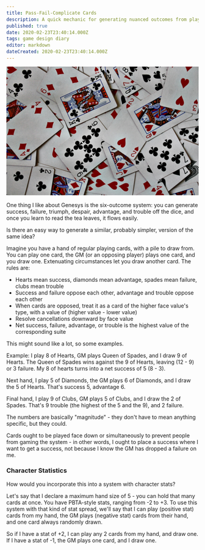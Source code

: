 ```yaml
---
title: Pass-Fail-Complicate Cards
description: A quick mechanic for generating nuanced outcomes from playing cards
published: true
date: 2020-02-23T23:40:14.000Z
tags: game design diary
editor: markdown
dateCreated: 2020-02-23T23:40:14.000Z
---
```


![Featured Image](pass-fail-complicate-cards.jpg)

One thing I like about Genesys is the six-outcome system: you can generate success, failure, triumph, despair, advantage, and trouble off the dice, and once you learn to read the tea leaves, it flows easily.

Is there an easy way to generate a similar, probably simpler, version of the same idea?

Imagine you have a hand of regular playing cards, with a pile to draw from. You can play one card, the GM (or an opposing player) plays one card, and you draw one. Extenuating circumstances let you draw another card. The rules are:

* Hearts mean success, diamonds mean advantage, spades mean failure, clubs mean trouble
* Success and failure oppose each other, advantage and trouble oppose each other
* When cards are opposed, treat it as a card of the higher face value's type, with a value of (higher value - lower value)
* Resolve cancellations downward by face value
* Net success, failure, advantage, or trouble is the highest value of the corresponding suite

This might sound like a lot, so some examples.

Example: I play 8 of Hearts, GM plays Queen of Spades, and I draw 9 of Hearts. The Queen of Spades wins against the 9 of Hearts, leaving (12 - 9) or 3 failure. My 8 of hearts turns into a net success of 5 (8 - 3).

Next hand, I play 5 of Diamonds, the GM plays 6 of Diamonds, and I draw the 5 of Hearts. That's success 5, advantage 6.

Final hand, I play 9 of Clubs, GM plays 5 of Clubs, and I draw the 2 of Spades. That's 9 trouble (the highest of the 5 and the 9), and 2 failure.

The numbers are basically "magnitude" - they don't have to mean anything specific, but they could.

Cards ought to be played face down or simultaneously to prevent people from gaming the system - in other words, I ought to place a success where I want to get a success, not because I know the GM has dropped a failure on me.

### Character Statistics

How would you incorporate this into a system with character stats?

Let's say that I declare a maximum hand size of 5 - you can hold that many cards at once. You have PBTA-style stats, ranging from -2 to +3. To use this system with that kind of stat spread, we'll say that I can play (positive stat) cards from my hand, the GM plays (negative stat) cards from their hand, and one card always randomly drawn.

So if I have a stat of +2, I can play any 2 cards from my hand, and draw one. If I have a stat of -1, the GM plays one card, and I draw one.


    